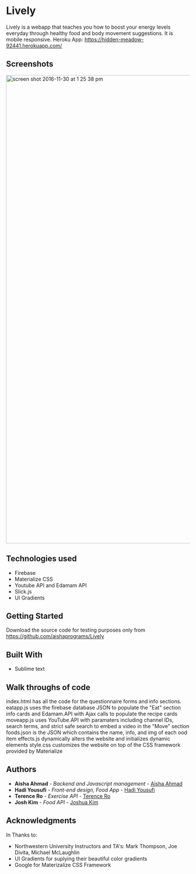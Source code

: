 # Lively
Lively is a webapp that teaches you how to boost your energy levels everyday through healthy food and body movement suggestions. It is mobile responsive.
Heroku App: https://hidden-meadow-92441.herokuapp.com/

## Screenshots
<img width="1280" alt="screen shot 2016-11-30 at 1 25 38 pm" src="https://cloud.githubusercontent.com/assets/20719058/20768010/ed3ec158-b701-11e6-9269-bb1ef930dd75.png">

## Technologies used
- Firebase
- Materialize CSS
- Youtube API and Edamam API
- Slick.js
- UI Gradients

## Getting Started
Download the source code for testing purposes only from https://github.com/aishaprograms/Lively

## Built With
* Sublime text

## Walk throughs of code
index.html has all the code for the questionnaire forms and info sections. 
eatapp.js uses the firebase database JSON to populate the "Eat" section info cards and Edamam.API with Ajax calls to populate the recipe cards
moveapp.js uses YouTube.API with paramaters including channel IDs, search terms, and strict safe search to embed a video in the "Move" section
foods.json is the JSON which contains the name, info, and img of each ood item
effects.js dynamically alters the website and initializes dynamic elements
style.css customizes the website on top of the CSS framework provided by Materialize

## Authors
* **Aisha Ahmad** - *Backend and Javascript management* - [Aisha Ahmad](https://github.com/aishaprograms/)
* **Hadi Yousufi** - *Front-end design, Food App* - [Hadi Yousufi](https://github.com/hadicodes)
* **Terence Ro** - *Exercise API* - [Terence Ro](https://github.com/terencero)
* **Josh Kim** - *Food API* - [Joshua Kim](https://github.com/jimkosh)

## Acknowledgments
In Thanks to:
* Northwestern University Instructors and TA's: Mark Thompson, Joe Divita, Michael McLaughlin
* UI Gradients for suplying their beautiful color gradients
* Google for Materizalize CSS Framework